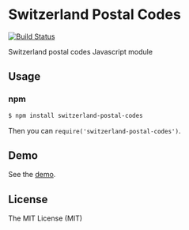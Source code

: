 Switzerland Postal Codes
========================

[![Build Status](https://travis-ci.org/williambelle/switzerland-postal-codes.svg?branch=master)](https://travis-ci.org/williambelle/switzerland-postal-codes)

Switzerland postal codes Javascript module

Usage
-----

### npm

```bash
$ npm install switzerland-postal-codes
```

Then you can `require('switzerland-postal-codes')`.

Demo
----

See the [demo](https://williambelle.github.io/switzerland-postal-codes/).

License
-------

The MIT License (MIT)
